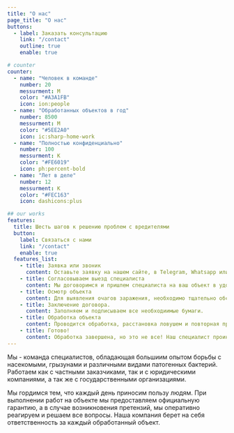 ```yaml
---
title: "О нас"
page_title: "О нас"
buttons:
  - label: Заказать консультацию
    link: "/contact"
    outline: true
    enable: true

# counter
counter:
  - name: "Человек в команде"
    number: 20
    messurment: M
    color: "#A3A1FB"
    icon: ion:people
  - name: "Обработанных объектов в год"
    number: 8500
    messurment: M
    color: "#5EE2A0"
    icon: ic:sharp-home-work
  - name: "Полностью конфиденциально"
    number: 100
    messurment: K
    color: "#FE6019"
    icon: ph:percent-bold
  - name: "Лет в деле"
    number: 12
    messurment: K
    color: "#FEC163"
    icon: dashicons:plus

## our works
features:
  title: Шесть шагов к решению проблем с вредителями
  button:
    label: Связаться с нами
    link: "/contact"
    enable: true
  features_list:
    - title: Заявка или звоник
      content: Оставьте заявку на нашем сайте, в Telegram, Whatsapp или позвоните нам.
    - title: Согласовываем выезд специалиста
      content: Мы договоримся и пришлем специалиста на ваш объект в удобное для вас время.
    - title: Осмотр объекта
      content: Для выявления очагов заражения, необходимо тщательно обследовать объект и выбрать метод и тактику обработки.
    - title: Заключение договора.
      content: Заполняем и подписываем все необходиимые бумаги.
    - title: Обработка объекта
      content: Проводится обработка, расстановка ловушем и повторная проверка свего объекта.
    - title: Готово!
      content: Обработка завершена, но это не все! Наш специалист проинструктирует вас и расскажет, что нужно делать дальше.
---
```


Мы - команда специалистов, обладающая большиим опытом борьбы с насекомыми, грызунами и различными видами патогенных бактерий. Работаем как с частными заказчиками, так и с юридическими компаниями, а так же с государственными организациями.

Мы гордимся тем, что каждый день приносим пользу людям. При выполнении работ на объекте мы предоставляем официальную гарантию, а в случае возникновения претензий, мы оперативно реагируем и решаем все вопросы. Наша компания берет на себя ответственность за каждый обработанный объект.
